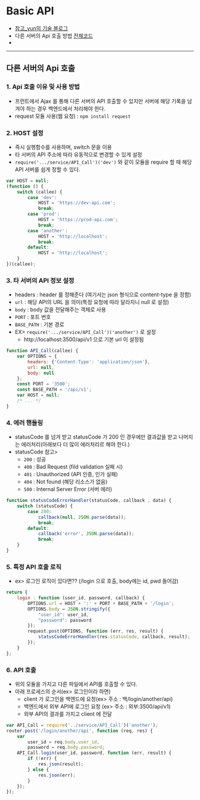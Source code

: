# Basic API
  - [참고_yun의 기술 블로그](https://cheese10yun.github.io/API-CALL/)
  - 다른 서버의 Api 호출 방법 [전체코드]()
  -

---

## 다른 서버의 Api 호출
  ### 1. Api 호출 이유 및 사용 방법
  - 프런트에서 Ajax 를 통해 다른 서버의 API 호출할 수 있지만 서버에 해당 기록을 남겨야 하는 경우 백엔드에서 처리해야 한다.
  - request 모듈 사용(웹 요청) : `npm install request`

  ### 2. HOST 설정
  - 즉시 실행함수를 사용하며, switch 문을 이용
  - 타 서버의 API 주소에 따라 유동적으로 변경할 수 있게 설정
  - `require('.../service/API_Call')('dev')` 와 같이 모듈을 require 할 때 해당 API 서버를 쉽게 정할 수 있다.

  ```javascript
  var HOST = null;
  (function () {
      switch (callee) {
          case 'dev':
              HOST = 'https://dev-api.com';
              break;
          case 'prod':
              HOST = 'https://prod-api.com';
              break;
          case 'another':
              HOST = 'http://localhost';
              break;
          default:
              HOST = 'http://localhost';
      }
  })(callee);
  ```

  ### 3. 타 서버의 API 정보 설정
  - headers : header 를 정해준다 (여기서는 json 형식으로 content-type 을 정함)
  - `url` : 해당 API의 URL 을 의미(특정 요청에 따라 달라지니 null 로 설정)
  - `body` : body 값을 전달해주는 객체로 사용
  - `PORT` : 포트 번호
  - `BASE_PATH` : 기본 경로
  - EX> `require('.../service/API_Call')('another')` 로 설정
    - http://localhost:3500/api/v1 으로 기본 url 이 설정됨

  ```javascript
  function API_Call(callee) {
      var OPTIONS = {
          headers: {'Content-Type': 'application/json'},
          url: null,
          body: null
      };
      const PORT = '3500';
      const BASE_PATH = '/api/v1';
      var HOST = null;
      /* ... */
  }
  ```

  ### 4. 에러 핸들링
  - statusCode 를 넘겨 받고 statusCode 가 200 인 경우에만 결과값을 받고 나머지는 에러처리(아래보다 더 많이 에러처리르 해야 한다.)
  - statusCode 참고>
    - `200` : 성공
    - `400` : Bad Request (fild validation 실패 시)
    - `401` : Unauthorized (API 인증, 인가 실패)
    - `404` : Not found (해당 리소스가 없음)
    - `500` : Internal Server Error (서버 에러)

  ```javascript
  function statusCodeErrorHandler(statusCode, callback , data) {
      switch (statusCode) {
          case 200:
              callback(null, JSON.parse(data));
              break;
          default:
              callback('error', JSON.parse(data));
              break;
      }
  }
  ```

  ### 5. 특정 API 호출 로직
  - ex> 로그인 로직이 있다면?? (/login 으로 호출, body에는 id, pwd 들어감)

  ```javascript
  return {
      login : function (user_id, password, callback) {
          OPTIONS.url = HOST + ':' + PORT + BASE_PATH + '/login';
          OPTIONS.body = JSON.stringify({
              "user_id": user_id,
              "password": password
          });
          request.post(OPTIONS, function (err, res, result) {
              statusCodeErrorHandler(res.statusCode, callback, result);
          });
      }
  };
  ```

  ### 6. API 호출
  - 위의 모듈을 가지고 다른 파일에서 API를 호출할 수 있다.
  - 아래 프로세스의 순서(ex> 로그인이라 하면)
    - client 가 로그인을 백엔드에 요청(ex> 주소 : 백/login/another/api)
    - 백엔드에서 외부 API에 로그인 요청 (ex> 주소 : 외부:3500/api/v1)
    - 외부 API의 결과를 가지고 client 에 전달

  ```javascript
  var API_Call = require('../service/API_Call')('another');
  router.post('/login/another/api', function (req, res) {
      var
          user_id = req.body.user_id,
          password = req.body.password;
      API_Call.login(user_id, password, function (err, result) {
          if (!err) {
              res.json(result);
          } else {
              res.json(err);
          }
      });
  });
  ```
